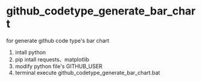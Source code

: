 # github_codetype_generate_bar_chart
for generate github code type's bar chart

1. intall python
2. pip intall requests、matplotlib
3. modify python file's GITHUB_USER 
4. terminal execute  github_codetype_generate_bar_chart.bat
